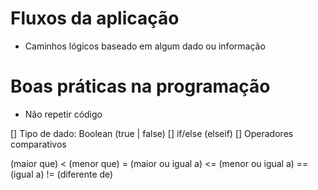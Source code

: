 # Fluxos da aplicação

- Caminhos lógicos baseado em algum dado ou informação

# Boas práticas na programação

- Não repetir código

[] Tipo de dado: Boolean (true | false)
[] if/else (elseif)
[] Operadores comparativos

(maior que)
< (menor que)
= (maior ou igual a)
<= (menor ou igual a)
== (igual a)
!= (diferente de)